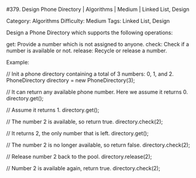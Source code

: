#379. Design Phone Directory | Algorithms | Medium | Linked List, Design

Category: Algorithms
Difficulty: Medium
Tags: Linked List, Design

Design a Phone Directory which supports the following operations:



get: Provide a number which is not assigned to anyone.
check: Check if a number is available or not.
release: Recycle or release a number.



Example:

// Init a phone directory containing a total of 3 numbers: 0, 1, and 2.
PhoneDirectory directory = new PhoneDirectory(3);

// It can return any available phone number. Here we assume it returns 0.
directory.get();

// Assume it returns 1.
directory.get();

// The number 2 is available, so return true.
directory.check(2);

// It returns 2, the only number that is left.
directory.get();

// The number 2 is no longer available, so return false.
directory.check(2);

// Release number 2 back to the pool.
directory.release(2);

// Number 2 is available again, return true.
directory.check(2);


